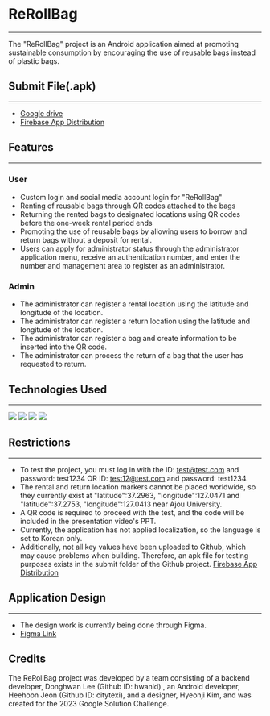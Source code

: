 # ReRollBag

---

The "ReRollBag" project is an Android application aimed at promoting sustainable consumption by encouraging the use of reusable bags instead of plastic bags.

## Submit File(.apk)

---

- [Google drive](https://drive.google.com/file/d/1w965UfvgRYcKQR3xsoH5PsC8_3_rSKnh/view?usp=sharing)
- [Firebase App Distribution](https://appdistribution.firebase.google.com/testerapps/1:1037483029667:android:67f9546ca4de9f235abb16/releases/700l1eoomabng?utm_source=firebase-console)


## Features

---

### User
- Custom login and social media account login for "ReRollBag"
- Renting of reusable bags through QR codes attached to the bags
- Returning the rented bags to designated locations using QR codes before the one-week rental period ends
- Promoting the use of reusable bags by allowing users to borrow and return bags without a deposit for rental.
- Users can apply for administrator status through the administrator application menu, receive an authentication number, and enter the number and management area to register as an administrator.


### Admin
- The administrator can register a rental location using the latitude and longitude of the location.
- The administrator can register a return location using the latitude and longitude of the location.
- The administrator can register a bag and create information to be inserted into the QR code.
- The administrator can process the return of a bag that the user has requested to return.

## Technologies Used

---

<img src="https://img.shields.io/badge/Kotlin-black?logo=Kotlin&logoColor=ColorName&style=ShieldStyle" /> <img src="https://img.shields.io/badge/AndroidStudio-black?logo=AndroidStudio&logoColor=ColorName&style=ShieldStyle" /> <img src="https://img.shields.io/badge/GitHub-black?logo=GitHub&logoColor=ColorName&style=ShieldStyle" /> <img src="https://img.shields.io/badge/JetpackCompose-black?logo=JetpackCompose&logoColor=ColorName&style=ShieldStyle" />

## Restrictions

---

- To test the project, you must log in with the ID: test@test.com and password: test1234 OR ID: test12@test.com and password: test1234.
- The rental and return location markers cannot be placed worldwide, so they currently exist at "latitude":37.2963, "longitude":127.0471 and "latitude":37.2753, "longitude":127.0413 near Ajou University.
- A QR code is required to proceed with the test, and the code will be included in the presentation video's PPT.
- Currently, the application has not applied localization, so the language is set to Korean only.
- Additionally, not all key values have been uploaded to Github, which may cause problems when building. Therefore, an apk file for testing purposes exists in the submit folder of the Github project. [Firebase App Distribution](https://appdistribution.firebase.google.com/testerapps/1:1037483029667:android:67f9546ca4de9f235abb16/releases/700l1eoomabng?utm_source=firebase-console)

## Application Design

---

- The design work is currently being done through Figma.
- [Figma Link](https://www.figma.com/file/wQyYTV6415CC2EetVwbDKi/Untitled?node-id=0-1)


## Credits
The ReRollBag project was developed by a team consisting of a backend developer, Donghwan Lee (Github ID: hwanld) , an Android developer, Heehoon Jeon (Github ID: citytexi), and a designer, Hyeonji Kim, and was created for the 2023 Google Solution Challenge.
